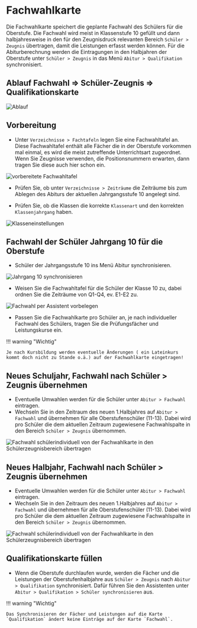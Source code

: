 
# Fachwahlkarte

Die Fachwahlkarte speichert die geplante Fachwahl des Schülers für die Oberstufe. Die Fachwahl wird meist in Klassenstufe 10 gefüllt und dann halbjahresweise in den für den Zeugnisdruck relevanten Bereich `Schüler > Zeugnis` übertragen, damit die Leistungen erfasst werden können. Für die Abiturberechnung werden die Eintragungen in den Halbjahren der Oberstufe unter `Schüler > Zeugnis` in das Menü `Abitur > Qualifikation` synchronisiert.

## Ablauf Fachwahl => Schüler-Zeugnis => Qualifikationskarte

![Ablauf](/assets/images/knowledgebase/fw.05.png)

## Vorbereitung

* Unter `Verzeichnisse > Fachtafeln` legen Sie eine Fachwahltafel an. Diese Fachwahltafel enthält alle Fächer die in der Oberstufe vorkommen mal einmal, es wird die meist zutreffende Unterrichtsart zugeordnet. Wenn Sie Zeugnisse verwenden, die Positionsnummern erwarten, dann tragen Sie diese auch hier schon ein.

![vorbereitete Fachwahltafel](/assets/images/knowledgebase/fw.00.png)

* Prüfen Sie, ob unter `Verzeichnisse > Zeiträume` die Zeiträume bis zum Ablegen des Abiturs der aktuellen Jahrgangsstufe 10 angelegt sind.

* Prüfen Sie, ob die Klassen die korrekte `Klassenart` und den korrekten `Klassenjahrgang` haben.

![Klasseneinstellungen](/assets/images/knowledgebase/fw.01.png)

## Fachwahl der Schüler Jahrgang 10 für die Oberstufe

* Schüler der Jahrgangsstufe 10 ins Menü Abitur synchronisieren. 

![Jahrgang 10 synchronisieren](/assets/images/knowledgebase/fw.02.png)

* Weisen Sie die Fachwahltafel für die Schüler der Klasse 10 zu, dabei ordnen Sie die Zeiträume von Q1-Q4, ev. E1-E2 zu. 

![Fachwahl per Assistent vorbelegen](/assets/images/knowledgebase/fw.03.png)

* Passen Sie die Fachwahlkarte pro Schüler an, je nach individueller Fachwahl des Schülers, tragen Sie die Prüfungsfächer und Leistungskurse ein.


!!! warning "Wichtig"

    Je nach Kursbildung werden eventuelle Änderungen ( ein Lateinkurs kommt doch nicht zu Stande o.ä.) auf der Fachwahlkarte eingetragen!

## Neues Schuljahr, Fachwahl nach Schüler > Zeugnis übernehmen

* Eventuelle Umwahlen werden für die Schüler unter `Abitur > Fachwahl` eintragen.
* Wechseln Sie in den Zeitraum des neuen 1.Halbjahres auf `Abitur > Fachwahl` und übernehmen für alle Oberstufenschüler (11-13). Dabei wird pro Schüler die dem aktuellen Zeitraum zugewiesene Fachwahlspalte in den Bereich `Schüler > Zeugnis` übernommen. 

![Fachwahl schülerindividuell von der Fachwahlkarte in den Schülerzeugnisbereich übertragen](/assets/images/knowledgebase/fw.04.png)

## Neues Halbjahr, Fachwahl nach Schüler > Zeugnis übernehmen

* Eventuelle Umwahlen werden für die Schüler unter `Abitur > Fachwahl` eintragen.
* Wechseln Sie in den Zeitraum des neuen 1.Halbjahres auf `Abitur > Fachwahl` und übernehmen für alle Oberstufenschüler (11-13). Dabei wird pro Schüler die dem aktuellen Zeitraum zugewiesene Fachwahlspalte in den Bereich `Schüler > Zeugnis` übernommen. 


![Fachwahl schülerindividuell von der Fachwahlkarte in den Schülerzeugnisbereich übertragen](/assets/images/knowledgebase/fw.04.png)

## Qualifikationskarte füllen

* Wenn die Oberstufe durchlaufen wurde, werden die Fächer und die Leistungen der Oberstufenhalbjahre aus `Schüler > Zeugnis` nach `Abitur > Qualifikation` synchronisiert. Dafür führen Sie den Assistenten unter `Abitur > Qualifikation > Schüler synchronisieren` aus.


!!! warning "Wichtig"

    Das Synchronisieren der Fächer und Leistungen auf die Karte `Qualifikation` ändert keine Einträge auf der Karte `Fachwahl`.
